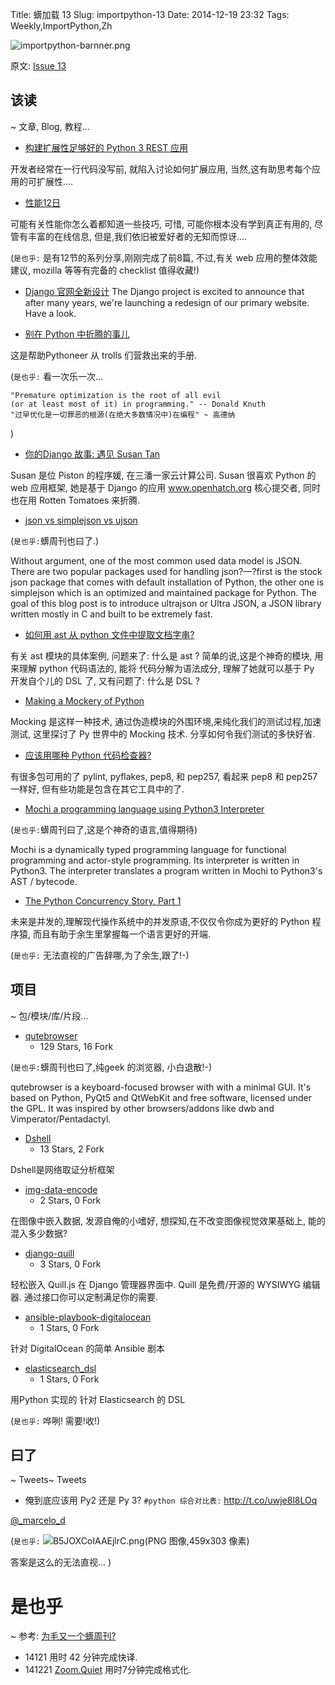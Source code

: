 Title: 蠎加载 13
Slug: importpython-13
Date: 2014-12-19 23:32
Tags: Weekly,ImportPython,Zh 

![importpython-barnner.png](http://zoomq.qiniudn.com/ZQCollection/snap/importpython-barnner.png?imageView2/2/h/80)


原文: [Issue 13](http://importpython.com/newsletter/draft/13/)


## 该读
~ 文章, Blog, 教程...


- [构建扩展性足够好的 Python 3 REST 应用](http://importpython.com/click/track/09bc9e4d2ce0e61cf07d0dcf2d9a5fb606d0512f?source=www.giantflyingsaucer.com)

开发者经常在一行代码没写前, 就陷入讨论如何扩展应用,
当然,这有助思考每个应用的可扩展性....

- [性能12日](http://importpython.com/click/track/1fcd20104c53bcf03b5b886634608eaa2e3c0f5d?source=www.revsys.com)

可能有关性能你怎么着都知道一些技巧,
可惜, 可能你根本没有学到真正有用的,
尽管有丰富的在线信息,
但是,我们依旧被爱好者的无知而惊讶....

(`是也乎:`
是有12节的系列分享,刚刚完成了前8篇,
不过,有关 web 应用的整体效能建议,
mozilla 等等有完备的 checklist 值得收藏!)

- [Django 官网全新设计](http://importpython.com/click/track/4390bbe29543d39609809400af224c6190a869e7?source=www.djangoproject.com)
The Django project is excited to announce that after many years, we're launching a redesign of our primary website. Have a look.

- [别在 Python 中折腾的事儿](http://importpython.com/click/track/181cebdb4d179e84b805005ee5fa3ae232382352?source=www.airpair.com)

这是帮助Pythoneer 从 trolls 们营救出来的手册.

(`是也乎:`
看一次乐一次...

    "Premature optimization is the root of all evil 
    (or at least most of it) in programming." -- Donald Knuth
    "过早优化是一切罪恶的根源(在绝大多数情况中)在编程" ~ 高德纳
)

- [你的Django 故事: 遇见 Susan Tan](http://importpython.com/click/track/a228b436aa7b25ca8f3fff4064edf309be57c060?source=blog.djangogirls.org)

Susan 是位 Piston 的程序媛,
在三潘一家云计算公司.
Susan 很喜欢 Python 的 web 应用框架,
她是基于 Django 的应用 www.openhatch.org 核心提交者,
同时也在用 Rotten Tomatoes 来折腾.

- [json vs simplejson vs ujson](http://importpython.com/click/track/3871148d6d23f1ad9b0b9482af1bff2d740154b7?source=medium.com)

(`是也乎:`蠎周刊也曰了.)

Without argument, one of the most common used data model is JSON. There are two popular packages used for handling json?—?first is the stock json package that comes with default installation of Python, the other one is simplejson which is an optimized and maintained package for Python. The goal of this blog post is to introduce ultrajson or Ultra JSON, a JSON library written mostly in C and built to be extremely fast.

- [如何用 ast 从 python 文件中提取文档字串?](http://importpython.com/click/track/1c7c390b1f46d39276aa99e77da2598fd3038ae9?source=gabrielelanaro.github.io)

有关 ast 模块的具体案例,
问题来了: 什么是 ast ?
简单的说,这是个神奇的模块,
用来理解 python 代码语法的,
能将 代码分解为语法成分,
理解了她就可以基于 Py 开发自个儿的 DSL 了,
又有问题了: 什么是 DSL ?


- [Making a Mockery of Python](http://importpython.com/click/track/b2bba807ac155be3c91104121dbd30a89bca6a92?source=engineroom.trackmaven.com)


Mocking 是这样一种技术,
通过伪造模块的外围环境,来纯化我们的测试过程,加速测试,
这里探讨了 Py 世界中的 Mocking 技术.
分享如何令我们测试的多快好省.

- [应该用哪种 Python 代码检查器?](http://importpython.com/click/track/74491167a316bcf2bd6a22cf9766cd83cb308624?source=www.reddit.com)

有很多包可用的了 pylint, pyflakes, pep8, 和 pep257,
看起来 pep8 和 pep257 一样好,
但有些功能是包含在其它工具中的了.

- [Mochi a programming language using Python3 Interpreter](http://importpython.com/click/track/94ade11fe6521ef9549a9a40932be4fe6094c770?source=github.com)

(`是也乎:`蠎周刊曰了,这是个神奇的语言,值得期待)

Mochi is a dynamically typed programming language for functional programming and actor-style programming. Its interpreter is written in Python3. The interpreter translates a program written in Mochi to Python3's AST / bytecode.

- [The Python Concurrency Story, Part 1](http://importpython.com/click/track/97b5660ac9f5b6f5f27ea89eddfa8701a04951a0?source=migrateup.com)

未来是并发的,理解现代操作系统中的并发原语,不仅仅令你成为更好的 Python 程序猿,
而且有助于余生里掌握每一个语言更好的开端.

(`是也乎:`
无法直视的广告辞哪,为了余生,跟了!-)

## 项目
~ 包/模块/库/片段...


- [qutebrowser](http://importpython.com/click/track/f72fd9156811eef16bbe9e4bd28e7f30ae440573?source=github.com)
    - 129 Stars, 16 Fork


(`是也乎:`蠎周刊也曰了,纯geek 的浏览器, 小白退散!-)

qutebrowser is a keyboard-focused browser with with a minimal GUI. It's based on Python, PyQt5 and QtWebKit and free software, licensed under the GPL. It was inspired by other browsers/addons like dwb and Vimperator/Pentadactyl.

- [Dshell](http://importpython.com/click/track/1afb1846ffbd711807f26ff6a4781f707c63c639?source=github.com)
    - 13 Stars, 2 Fork

Dshell是网络取证分析框架

- [img-data-encode](http://importpython.com/click/track/693a6a2c2ab5be9a6c3482387f3478ebd0f56bbe?source=github.com)
    - 2 Stars, 0 Fork

在图像中嵌入数据,
发源自俺的小嗜好, 想探知,在不改变图像视觉效果基础上,
能的混入多少数据?

- [django-quill](http://importpython.com/click/track/dc6baf85e16f35bd6e05cd3a619d2eda3363acef?source=github.com) 
    - 3 Stars, 0 Fork

轻松嵌入  Quill.js 在 Django 管理器界面中.
Quill 是免费/开源的 WYSIWYG 编辑器.
通过接口你可以定制满足你的需要.


- [ansible-playbook-digitalocean](http://importpython.com/click/track/af9d4e0414a09bf07251e8b507f506293574e6f5?source=github.com)
    - 1 Stars, 0 Fork

针对 DigitalOcean 的简单 Ansible 剧本


- [elasticsearch_dsl](http://importpython.com/click/track/d992d78b7ecbb95bb7244b2b29160ace45ea4fa3?source=github.com)
    - 1 Stars, 0 Fork

用Python 实现的 针对 Elasticsearch 的 DSL

(`是也乎:`
哗咧! 需要!收!)

## 曰了
~ Tweets~ Tweets


- 俺到底应该用 Py2 还是 Py 3? `#python 综合对比表:` http://t.co/uwje8l8LOq

[@_marcelo_d](https://twitter.com/_marcelo_d/status/545723728869728256)

(`是也乎:`
![B5JOXCoIAAEjlrC.png(PNG 图像,459x303 像素)](https://pbs.twimg.com/media/B5JOXCoIAAEjlrC.png)

答案是这么的无法直视...
)

# 是也乎
~ 参考: [为毛又一个蠎周刊?](importpython-why)

- 14121 用时 42 分钟完成快译.
- 141221 [Zoom.Quiet](http://zoomquiet.io) 用时7分钟完成格式化.
